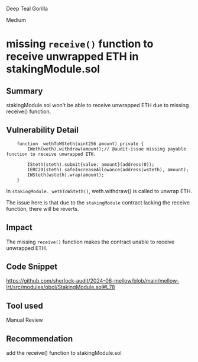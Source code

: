 Deep Teal Gorilla

Medium

# missing `receive()` function to receive unwrapped ETH in stakingModule.sol

## Summary
stakingModule.sol won't be able to receive unwrapped ETH due to missing receive() function.

## Vulnerability Detail
```solidity
    function _wethToWSteth(uint256 amount) private {
        IWeth(weth).withdraw(amount);// @audit-issue missing payable function to receive unwrapped ETH. 
        
        ISteth(steth).submit{value: amount}(address(0));
        IERC20(steth).safeIncreaseAllowance(address(wsteth), amount);
        IWSteth(wsteth).wrap(amount);
    }
```

In `stakingModule._wethToWSteth()`, weth.withdraw() is called to unwrap ETH. 

The issue here is that due to the `stakingModule` contract lacking the receive function, there will be reverts.

## Impact
The missing `receive()` function makes the contract unable to receive unwrapped ETH.

## Code Snippet
https://github.com/sherlock-audit/2024-06-mellow/blob/main/mellow-lrt/src/modules/obol/StakingModule.sol#L78
## Tool used

Manual Review

## Recommendation

add the receive() function to stakingModule.sol